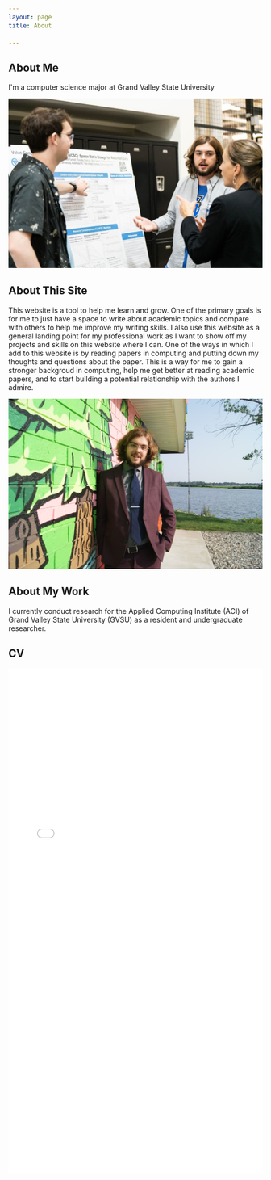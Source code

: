 ```yaml
---
layout: page 
title: About

---
```


## About Me

I'm a computer science major at Grand Valley State University 


<img src="/assets/images/skyler_pics/tech_week_23.jpg">


## About This Site

This website is a tool to help me learn and grow. One of the primary goals is for me to just have a space to write about academic topics and compare with others to help me improve my writing skills. I also use this website as a general landing point for my professional work as I want to show off my projects and skills on this website where I can. One of the ways in which I add to this website is by reading papers in computing and putting down my thoughts and questions about the paper. This is a way for me to gain a stronger backgroud in computing, help me get better at reading academic papers, and to start building a potential relationship with the authors I admire. 

<img src="/assets/images/skyler_pics/professional_1.jpeg">

## About My Work

I currently conduct research for the <a src="https://www.gvsu.edu/aci/">Applied Computing Institute (ACI) of Grand Valley State University (GVSU)</a> as a resident and undergraduate researcher. 

## CV

<!-- embed the pdf in assets/images/ here -->
<embed src="/assets/images/CV_Fall23.pdf" width="100%" height="1000px" type="application/pdf">